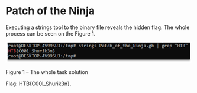 # Patch of the Ninja

Executing a strings tool to the binary file reveals the hidden flag. The whole process can be seen on the Figure 1.

![](pictures/2021-03-07-23-19-44.png)

Figure 1 – The whole task solution

Flag: HTB{C00l_Shurik3n}.

